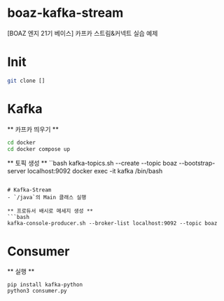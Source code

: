 # boaz-kafka-stream

[BOAZ 엔지 21기 베이스] 카프카 스트림&amp;커넥트 실습 예제

# Init

```bash
git clone []
```

# Kafka

** 카프카 띄우기 **

```bash
cd docker
cd docker compose up
```

** 토픽 생성 **
``bash
kafka-topics.sh --create --topic boaz --bootstrap-server localhost:9092
docker exec -it kafka /bin/bash

````

# Kafka-Stream
- `/java`의 Main 클래스 실행

** 프로듀서 배시로 메세지 생성 **
```bash
kafka-console-producer.sh --broker-list localhost:9092 --topic boaz
````

# Consumer
** 실행 **
```
pip install kafka-python
python3 consumer.py
```
